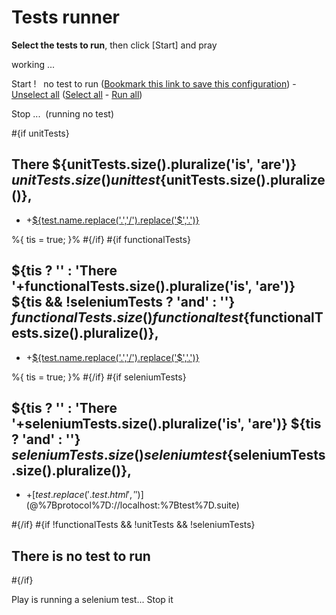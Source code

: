 # Tests runner

**Select the tests to run**, then click \[Start\] and pray

working ...

<span id="start">Start !</span>   <span class="nbToRun">no</span> test<span class="nbToRunPluralize"></span> to run <span id="bms">([Bookmark this link to save this configuration](#)) - <span id="unselectAll">[Unselect all](#)</span></span> <span id="quickLinks"> <span id="sa">([Select all](#)</span> - <span id="ra">[Run all](#))</span> </span>

<span id="stop">Stop ...</span>  (running <span class="nbToRun">no</span> test<span class="nbToRunPluralize"></span>)

\#{if unitTests}

## There ${unitTests.size().pluralize('is', 'are')} ${unitTests.size()} unit test${unitTests.size().pluralize()},

- <span class="touch">+</span>[${test.name.replace('.','/').replace('$','.')}](<@%7BTestRunner.run(test.name+'.class')%7D>)

%{ tis = true; }% \#{/if} \#{if functionalTests}

## ${tis ? '' : 'There '+functionalTests.size().pluralize('is', 'are')} ${tis && !seleniumTests ? 'and' : ''} ${functionalTests.size()} functional test${functionalTests.size().pluralize()},

- <span class="touch">+</span>[${test.name.replace('.','/').replace('$','.')}](<@%7BTestRunner.run(test.name+'.class')%7D>)

%{ tis = true; }% \#{/if} \#{if seleniumTests}

## ${tis ? '' : 'There '+seleniumTests.size().pluralize('is', 'are')} ${tis ? 'and' : ''} ${seleniumTests.size()} selenium test${seleniumTests.size().pluralize()},

- <span class="touch">+</span>[${test.replace('.test.html','')}](@%7B'/public/test-runner/selenium/TestRunner.html'%7D?baseUrl=$%7Bprotocol%7D://localhost:$%7Bport%7D&test=/@tests/$%7Btest%7D.suite)

\#{/if} \#{if !functionalTests && !unitTests && !seleniumTests}

## There is no test to run

\#{/if}

Play is running a selenium test... <span id="stopSelenium">Stop it</span>
